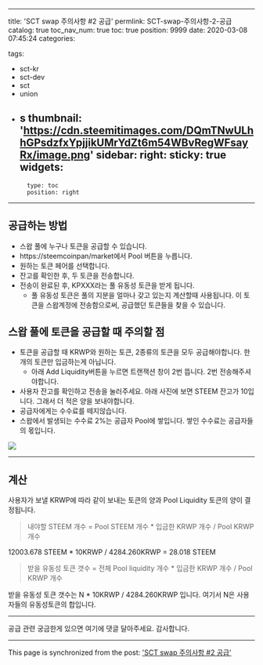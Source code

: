 
---
title: 'SCT swap 주의사항 #2 공급'
permlink: SCT-swap-주의사항-2-공급
catalog: true
toc_nav_num: true
toc: true
position: 9999
date: 2020-03-08 07:45:24
categories:

tags:
- sct-kr
- sct-dev
- sct
- union
- s
thumbnail: 'https://cdn.steemitimages.com/DQmTNwULhhGPsdzfxYpjjikUMrYdZt6m54WBvRegWFsayRx/image.png'
sidebar:
    right:
        sticky: true
widgets:
    -
        type: toc
        position: right
---


## 공급하는 방법

* 스왑 풀에 누구나 토큰을 공급할 수 있습니다.
* https://steemcoinpan/market에서 Pool 버튼을 누릅니다. 
* 원하는 토큰 페어를 선택합니다.
* 잔고를 확인한 후,  두 토큰을 전송합니다.
* 전송이 완료된 후, KPXXX라는 풀 유동성 토큰을 받게 됩니다. 
  * 풀 유동성 토큰은 풀의 지분을 얼마나 갖고 있는지 계산할때 사용됩니다. 이 토큰을 스왑계정에 전송함으로써, 공급했던 토큰들을 찾을 수 있습니다.

## 스왑 풀에 토큰을 공급할 때 주의할 점

* 토큰을 공급할 때 KRWP와 원하는 토큰, 2종류의 토큰을 모두 공급해야합니다. 한 개의 토큰만 입금하는게 아닙니다.
    * 아래 Add Liquidity버튼을 누르면 트랜잭션 창이 2번 뜹니다. 2번 전송해주셔야합니다.
* 사용자 잔고를 확인하고 전송을 눌러주세요. 아래 사진에 보면 STEEM 잔고가 10입니다. 그래서 더 적은 양을 보내야합니다.
* 공급자에게는 수수료를 떼지않습니다. 
*  스왑에서 발생되는 수수료 2%는 공급자 Pool에 쌓입니다. 쌓인 수수료는 공급자들의 몫입니다.


![](https://cdn.steemitimages.com/DQmTNwULhhGPsdzfxYpjjikUMrYdZt6m54WBvRegWFsayRx/image.png)

---

## 계산

사용자가 보낼 KRWP에 따라 같이 보내는 토큰의 양과 Pool Liquidity 토큰의 양이 결정됩니다.

> 내야할 STEEM 개수 = Pool STEEM 개수 * 입금한 KRWP 개수 / Pool KRWP 개수

12003.678 STEEM * 10KRWP / 4284.260KRWP = 28.018 STEEM

> 받을 유동성 토큰 갯수 = 전체 Pool liquidity 개수 * 입금한 KRWP 개수 / Pool KRWP 개수

받을 유동성 토큰 갯수는 N * 10KRWP / 4284.260KRWP 입니다. 여기서 N은 사용자들의 유동성토큰의 합입니다.

---

공급 관련 궁금한게 있으면 여기에 댓글 달아주세요. 
감사합니다.

- - -

This page is synchronized from the post: ['SCT swap 주의사항 #2 공급'](https://steempeak.com/@jacobyu/sct-swap-2)
